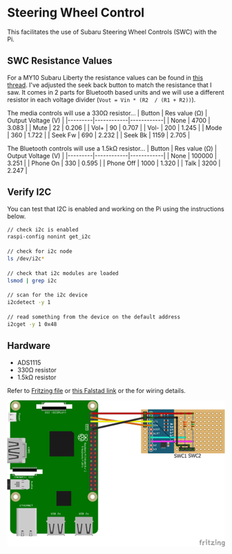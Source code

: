 

# Steering Wheel Control
This facilitates the use of Subaru Steering Wheel Controls (SWC) with the Pi.


## SWC Resistance Values
For a MY10 Subaru Liberty the resistance values can be found in [this thread](https://www.legacygt.com/topic/66617-2010-aftermarket-nav-steering-wheel-controls-pac-swi-ps-and-pioneer/). I've adjusted the seek back button to match
the resistance that I saw. It comes in 2 parts for Bluetooth based units and we will use a different resistor in each voltage divider (`Vout = Vin * (R2  / (R1 + R2))`).

The media controls will use a 330Ω resistor...
| Button | Res value (Ω) | Output Voltage (V) |
|---------|------------|------------|
| None | 4700 | 3.083 |
| Mute | 22 | 0.206 |
| Vol+ | 90 | 0.707 |
| Vol- | 200 | 1.245 |
| Mode | 360 | 1.722 |
| Seek Fw | 690 | 2.232 |
| Seek Bk | 1159 | 2.705 |


The Bluetooth controls will use a 1.5kΩ resistor...
| Button | Res value (Ω) | Output Voltage (V) |
|---------|------------|------------|
| None | 100000 | 3.251 |
| Phone On | 330 | 0.595 |
| Phone Off | 1000 | 1.320 |
| Talk | 3200 | 2.247 |



## Verify I2C
You can test that I2C is enabled and working on the Pi using the instructions below.
```bash
// check i2c is enabled
raspi-config nonint get_i2c

// check for i2c node
ls /dev/i2c*

// check that i2c modules are loaded
lsmod | grep i2c

// scan for the i2c device
i2cdetect -y 1

// read something from the device on the default address
i2cget -y 1 0x48
```

## Hardware
- ADS1115
- 330Ω resistor
- 1.5kΩ resistor


Refer to [Fritzing file](./assets/swc.fzz) or [this Falstad link](https://www.falstad.com/circuit/circuitjs.html?ctz=CQAgjCAMB0l3BWcMBMcUHYMGZIA4UA2ATmIxAUgpABZsKBTAWjDACgAlEbFEFPPCCY8+AqOJpVs0elTnQEbAObcEvTLxp4qG8ZDYB3EIRp9J3dWP0AnY6Z5UwGQhbndch8M9d8ELh1Bstih+PgEBVDQYcJ7haKrqGLz6AA5e-vFOLpJSerGWgiY+NnZmjt4o5o6UqelldWCEuXKeWfUhLpUtwaFdPn1SaPpGAX3YanxJgdiCSABiEDq8YDVCEADKAOoAwuwz4LwL4ti4rlQsIFvbKGxAA) or the for wiring details.


![SWC wiring](./assets/swc_wiring.png)


